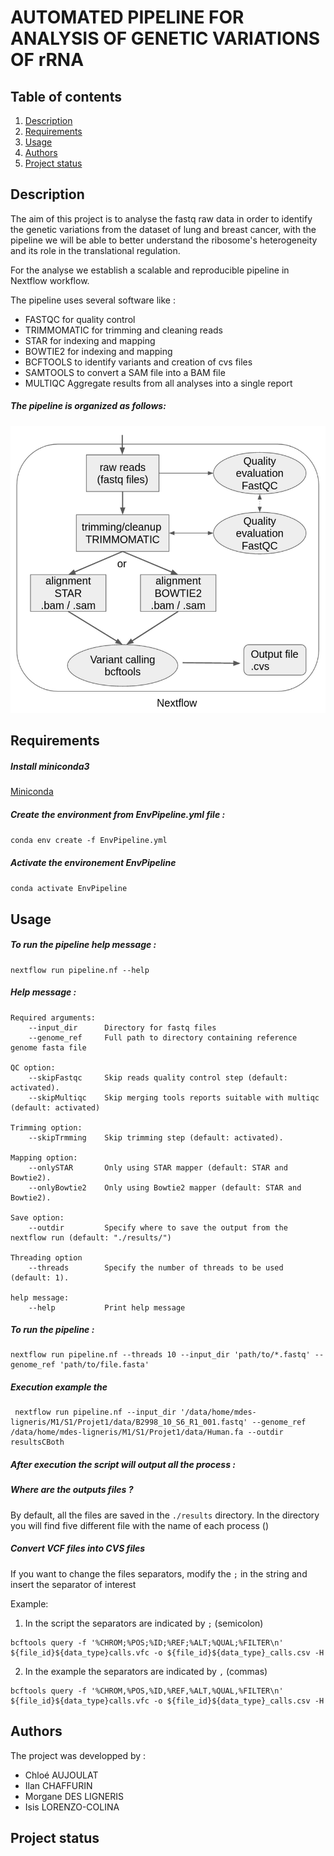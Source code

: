 # AUTOMATED PIPELINE FOR ANALYSIS OF GENETIC VARIATIONS OF rRNA

## Table of contents 
1. [Description](#descrp)
2. [Requirements](#req)
3. [Usage](#usage)
4. [Authors](#authors)
5. [Project status](#project)


<a name="descrp"></a> 

## Description

The aim of this project is to analyse the fastq raw data in order to identify the genetic variations from the dataset of lung and breast cancer, with the pipeline we will be able to better understand the ribosome's heterogeneity and its role in the translational regulation. 

For the analyse we establish a scalable and reproducible pipeline in Nextflow workflow. 

The pipeline uses several software like : 
* FASTQC for quality control 
* TRIMMOMATIC for trimming and cleaning reads
* STAR for indexing and mapping 
* BOWTIE2 for indexing and mapping 
* BCFTOOLS to identify variants and creation of cvs files 
* SAMTOOLS to convert a SAM file into a BAM file 
* MULTIQC Aggregate results from all analyses into a single report

##### The pipeline is organized as follows:  

![alt text](/img/pipeline.png)

<a name="req"></a> 

## Requirements 

##### Install miniconda3

[Miniconda](https://docs.conda.io/en/latest/miniconda.html#linux-installers)

##### Create the environment from EnvPipeline.yml file : 
``` conda env create -f EnvPipeline.yml ```

##### Activate the environement EnvPipeline 
``` conda activate EnvPipeline ```

<a name="usage"></a> 

## Usage 

##### To run the pipeline help message : 

```nextflow
nextflow run pipeline.nf --help 
```

##### Help message : 
```
Required arguments:
    --input_dir      Directory for fastq files
    --genome_ref     Full path to directory containing reference genome fasta file

QC option:
    --skipFastqc     Skip reads quality control step (default: activated).
    --skipMultiqc    Skip merging tools reports suitable with multiqc (default: activated)

Trimming option:
    --skipTrmming    Skip trimming step (default: activated).

Mapping option:
    --onlySTAR       Only using STAR mapper (default: STAR and Bowtie2).
    --onlyBowtie2    Only using Bowtie2 mapper (default: STAR and Bowtie2).

Save option:
    --outdir         Specify where to save the output from the nextflow run (default: "./results/")

Threading option   
    --threads        Specify the number of threads to be used (default: 1).

help message:
    --help           Print help message
```

##### To run the pipeline :

```nextflow
nextflow run pipeline.nf --threads 10 --input_dir 'path/to/*.fastq' --genome_ref 'path/to/file.fasta'
```

##### Execution example the

```nextflow
 nextflow run pipeline.nf --input_dir '/data/home/mdes-ligneris/M1/S1/Projet1/data/B2998_10_S6_R1_001.fastq' --genome_ref /data/home/mdes-ligneris/M1/S1/Projet1/data/Human.fa --outdir resultsCBoth
 ```

##### After execution the script will output all the process : 


##### Where are the outputs files ? 

By default, all the files are saved in the `./results` directory. In the directory you will find five different file with the name of each process ()

##### Convert VCF files into CVS files 

If you want to change the files separators, modify the `;` in the string and insert the separator of interest 

Example: 
1. In the script the separators are indicated by `;` (semicolon)

```
bcftools query -f '%CHROM;%POS;%ID;%REF;%ALT;%QUAL;%FILTER\n' ${file_id}${data_type}calls.vfc -o ${file_id}${data_type}_calls.csv -H
```

2. In the example the separators are indicated by `,` (commas)

```
bcftools query -f '%CHROM,%POS,%ID,%REF,%ALT,%QUAL,%FILTER\n' ${file_id}${data_type}calls.vfc -o ${file_id}${data_type}_calls.csv -H
```

<a name="authors"></a> 

## Authors 

The project was developped by : 

* Chloé AUJOULAT
* Ilan CHAFFURIN
* Morgane DES LIGNERIS
* Isis LORENZO-COLINA


<a name="project"></a> 

## Project status 


